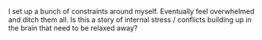 I set up a bunch of constraints around myself. Eventually feel overwhelmed and ditch them all. Is this a story of internal stress / conflicts building up in the brain that need to be relaxed away?